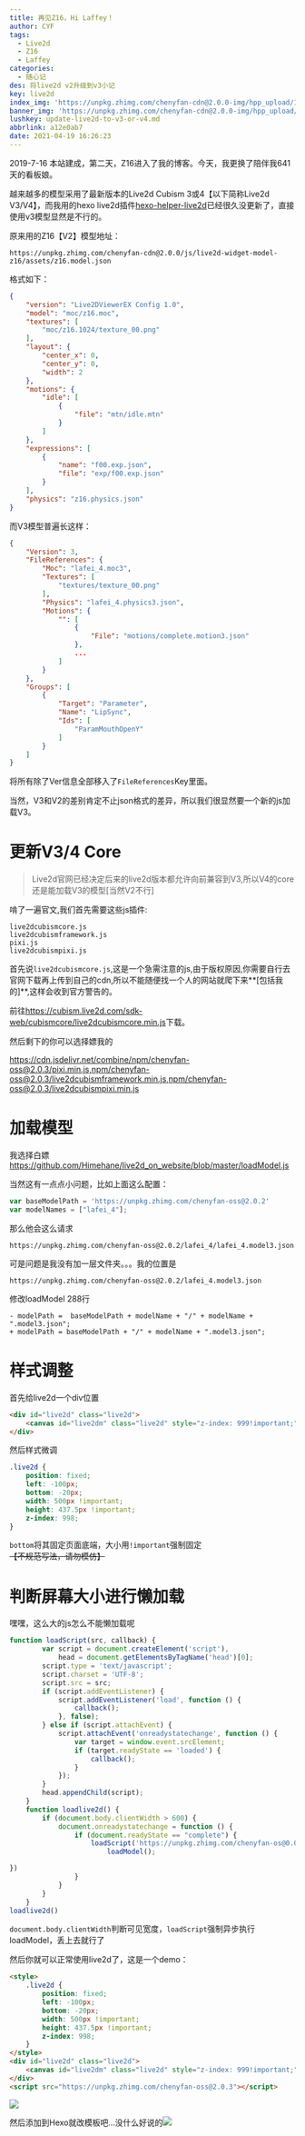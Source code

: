 ```yaml
---
title: 再见Z16，Hi Laffey！
author: CYF
tags:
  - Live2d
  - Z16
  - Laffey
categories:
  - 随心记
des: 将live2d v2升级到v3小记
key: live2d
index_img: 'https://unpkg.zhimg.com/chenyfan-cdn@2.0.0-img/hpp_upload/1618823392000.png'
banner_img: 'https://unpkg.zhimg.com/chenyfan-cdn@2.0.0-img/hpp_upload/1618823392000.png'
lushkey: update-live2d-to-v3-or-v4.md
abbrlink: a12e0ab7
date: 2021-04-19 16:26:23
---
```


2019-7-16 本站建成，第二天，Z16进入了我的博客。今天，我更换了陪伴我641天的看板娘。

<!--more-->

越来越多的模型采用了最新版本的Live2d Cubism 3或4【以下简称Live2d V3/V4】，而我用的hexo live2d插件[hexo-helper-live2d](https://github.com/EYHN/hexo-helper-live2d)已经很久没更新了，直接使用v3模型显然是不行的。

原来用的Z16【V2】模型地址：

```url
https://unpkg.zhimg.com/chenyfan-cdn@2.0.0/js/live2d-widget-model-z16/assets/z16.model.json	
```

格式如下：

```json
{
    "version": "Live2DViewerEX Config 1.0",
    "model": "moc/z16.moc",
    "textures": [
        "moc/z16.1024/texture_00.png"
    ],
    "layout": {
        "center_x": 0,
        "center_y": 0,
        "width": 2
    },
    "motions": {
        "idle": [
            {
                "file": "mtn/idle.mtn"
            }
        ]
    },
    "expressions": [
        {
            "name": "f00.exp.json",
            "file": "exp/f00.exp.json"
        }
    ],
    "physics": "z16.physics.json"
}
```

而V3模型普遍长这样：

```json
{
    "Version": 3,
    "FileReferences": {
        "Moc": "lafei_4.moc3",
        "Textures": [
            "textures/texture_00.png"
        ],
        "Physics": "lafei_4.physics3.json",
        "Motions": {
            "": [
                {
                    "File": "motions/complete.motion3.json"
                },
                ...
            ]
        }
    },
    "Groups": [
        {
            "Target": "Parameter",
            "Name": "LipSync",
            "Ids": [
                "ParamMouthOpenY"
            ]
        }
    ]
}
```


将所有除了Ver信息全部移入了`FileReferences`Key里面。

当然，V3和V2的差别肯定不止json格式的差异，所以我们很显然要一个新的js加载V3。

# 更新V3/4 Core

> Live2d官网已经决定后来的live2d版本都允许向前兼容到V3,所以V4的core还是能加载V3的模型[当然V2不行]

啃了一遍官文,我们首先需要这些js插件:

```
live2dcubismcore.js
live2dcubismframework.js
pixi.js
live2dcubismpixi.js
```

首先说`live2dcubismcore.js`,这是一个急需注意的js,由于版权原因,你需要自行去官网下载再上传到自己的cdn,所以不能随便找一个人的网站就爬下来**[包括我的]**,这样会收到官方警告的。


前往<https://cubism.live2d.com/sdk-web/cubismcore/live2dcubismcore.min.js>下载。


然后剩下的你可以选择嫖我的

<https://cdn.jsdelivr.net/combine/npm/chenyfan-oss@2.0.3/pixi.min.js,npm/chenyfan-oss@2.0.3/live2dcubismframework.min.js,npm/chenyfan-oss@2.0.3/live2dcubismpixi.min.js>


# 加载模型

我选择白嫖<https://github.com/Himehane/live2d_on_website/blob/master/loadModel.js>

当然这有一点点小问题，比如上面这么配置：

```js
var baseModelPath = 'https://unpkg.zhimg.com/chenyfan-oss@2.0.2'
var modelNames = ["lafei_4"];
```

那么他会这么请求

```url
https://unpkg.zhimg.com/chenyfan-oss@2.0.2/lafei_4/lafei_4.model3.json
```

可是问题是我没有加一层文件夹。。。我的位置是

```url
https://unpkg.zhimg.com/chenyfan-oss@2.0.2/lafei_4.model3.json
```

修改loadModel 288行

```
- modelPath =  baseModelPath + modelName + "/" + modelName + ".model3.json";
+ modelPath = baseModelPath + "/" + modelName + ".model3.json";
```

# 样式调整

首先给live2d一个div位置

```html
<div id="live2d" class="live2d">
    <canvas id="live2dm" class="live2d" style="z-index: 999!important;"></canvas>
</div>
```

然后样式微调

```css
.live2d {
    position: fixed; 
    left: -100px;
    bottom: -20px;
    width: 500px !important;
    height: 437.5px !important;
    z-index: 998;
}
```

`bottom`将其固定页面底端，大小用`!important`强制固定~~【不规范写法，请勿模仿】~~

# 判断屏幕大小进行懒加载

嘿嘿，这么大的js怎么不能懒加载呢

```js
function loadScript(src, callback) {
        var script = document.createElement('script'),
            head = document.getElementsByTagName('head')[0];
        script.type = 'text/javascript';
        script.charset = 'UTF-8';
        script.src = src;
        if (script.addEventListener) {
            script.addEventListener('load', function () {
                callback();
            }, false);
        } else if (script.attachEvent) {
            script.attachEvent('onreadystatechange', function () {
                var target = window.event.srcElement;
                if (target.readyState == 'loaded') {
                    callback();
                }
            });
        }
        head.appendChild(script);
    }
    function loadlive2d() {
        if (document.body.clientWidth > 600) {
            document.onreadystatechange = function () {
                if (document.readyState == "complete") {
                    loadScript('https://unpkg.zhimg.com/chenyfan-os@0.0.0-r1/load.js',function(){
                        loadModel();

})
                }
            }
        }
    }
loadlive2d()
```

`document.body.clientWidth`判断可见宽度，`loadScript`强制异步执行loadModel，丢上去就行了

然后你就可以正常使用live2d了，这是一个demo：

```html
<style>
    .live2d {
        position: fixed;
        left: -100px;
        bottom: -20px;
        width: 500px !important;
        height: 437.5px !important;
        z-index: 998;
    }
</style>
<div id="live2d" class="live2d">
    <canvas id="live2dm" class="live2d" style="z-index: 999!important;"></canvas>
</div>
<script src="https://unpkg.zhimg.com/chenyfan-oss@2.0.3"></script>
```

![](https://unpkg.zhimg.com/chenyfan-cdn@2.0.0-img/hpp_upload/1618822975000.png)

然后添加到Hexo就改模板吧...没什么好说的![](https://unpkg.zhimg.com/chenyfan-oss@1.1.8/5896ec2cb7f39.gif)
